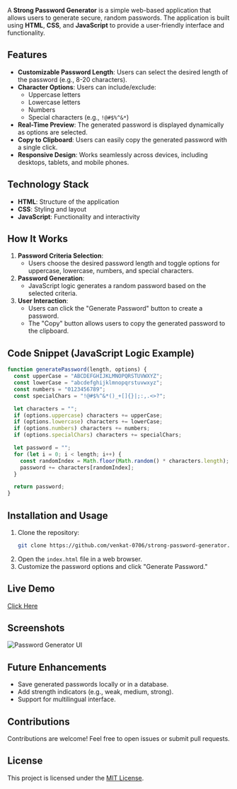 
A **Strong Password Generator** is a simple web-based application that allows users to generate secure, random passwords. The application is built using **HTML**, **CSS**, and **JavaScript** to provide a user-friendly interface and functionality.

## Features

- **Customizable Password Length**: Users can select the desired length of the password (e.g., 8-20 characters).
- **Character Options**: Users can include/exclude:
  - Uppercase letters
  - Lowercase letters
  - Numbers
  - Special characters (e.g., `!@#$%^&*`)
- **Real-Time Preview**: The generated password is displayed dynamically as options are selected.
- **Copy to Clipboard**: Users can easily copy the generated password with a single click.
- **Responsive Design**: Works seamlessly across devices, including desktops, tablets, and mobile phones.

## Technology Stack

- **HTML**: Structure of the application
- **CSS**: Styling and layout
- **JavaScript**: Functionality and interactivity

## How It Works

1. **Password Criteria Selection**:
   - Users choose the desired password length and toggle options for uppercase, lowercase, numbers, and special characters.
2. **Password Generation**:
   - JavaScript logic generates a random password based on the selected criteria.
3. **User Interaction**:
   - Users can click the "Generate Password" button to create a password.
   - The "Copy" button allows users to copy the generated password to the clipboard.

## Code Snippet (JavaScript Logic Example)

```javascript
function generatePassword(length, options) {
  const upperCase = "ABCDEFGHIJKLMNOPQRSTUVWXYZ";
  const lowerCase = "abcdefghijklmnopqrstuvwxyz";
  const numbers = "0123456789";
  const specialChars = "!@#$%^&*()_+[]{}|;:,.<>?";

  let characters = "";
  if (options.uppercase) characters += upperCase;
  if (options.lowercase) characters += lowerCase;
  if (options.numbers) characters += numbers;
  if (options.specialChars) characters += specialChars;

  let password = "";
  for (let i = 0; i < length; i++) {
    const randomIndex = Math.floor(Math.random() * characters.length);
    password += characters[randomIndex];
  }

  return password;
}
```

## Installation and Usage

1. Clone the repository:
   ```bash
   git clone https://github.com/venkat-0706/strong-password-generator.git
   ```
2. Open the `index.html` file in a web browser.
3. Customize the password options and click "Generate Password."

## Live Demo
[Click Here]( https://venkat-0706.github.io/StrongPass-Generator/)

## Screenshots

![Password Generator UI](https://res.cloudinary.com/dhmixzenl/image/upload/v1736153441/CsidsxA-uyzoEbzrAPWAgMDBIAxZI--GR2gj77cGzAbMSAsi-DorKKNWrcWmnXYEZpOSIf94LnPMLU4UC-rSQlXjkg_w640-h400-e365-rj-sc0x00ffffff_b3gfn7.jpg)

## Future Enhancements

- Save generated passwords locally or in a database.
- Add strength indicators (e.g., weak, medium, strong).
- Support for multilingual interface.

## Contributions

Contributions are welcome! Feel free to open issues or submit pull requests.

## License

This project is licensed under the [MIT License](LICENSE).
